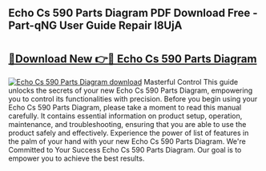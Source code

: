 ## Echo Cs 590 Parts Diagram PDF Download Free - Part-qNG User Guide Repair l8UjA

# <h2><a href="http://dfi8n4f.blite.top/?on=Echo+Cs+590+Parts+Diagram">🔗Download New 👉🔴 Echo Cs 590 Parts Diagram</a></h2>

[![Echo Cs 590 Parts Diagram download](https://i.imgur.com/lujVjoI.png)](http://dfi8n4f.blite.top/?on=Echo+Cs+590+Parts+Diagram)
Masterful Control This guide unlocks the secrets of your new Echo Cs 590 Parts Diagram, empowering you to control its functionalities with precision. Before you begin using your Echo Cs 590 Parts Diagram, please take a moment to read this manual carefully. It contains essential information on product setup, operation, maintenance, and troubleshooting, ensuring that you are able to use the product safely and effectively. Experience the power of list of features in the palm of your hand with your new Echo Cs 590 Parts Diagram. We're Committed to Your Success Echo Cs 590 Parts Diagram. Our goal is to empower you to achieve the best results.
